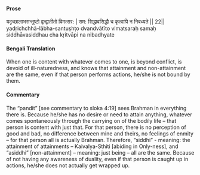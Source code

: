 #### Prose 

यदृच्छालाभसन्तुष्टो द्वन्द्वातीतो विमत्सर: |
सम: सिद्धावसिद्धौ च कृत्वापि न निबध्यते || 22||
yadṛichchhā-lābha-santuṣhṭo dvandvātīto vimatsaraḥ
samaḥ siddhāvasiddhau cha kṛitvāpi na nibadhyate

 #### Bengali Translation 

When one is content with whatever comes to one, is beyond conflict, is devoid of ill-naturedness, and knows that attainment and non-attainment are the same, even if that person performs actions, he/she is not bound by them.

 #### Commentary 

The “pandit” [see commentary to sloka 4:19] sees Brahman in everything there is. Because he/she has no desire or need to attain anything, whatever comes spontaneously through the carrying on of the bodily life – that person is content with just that. For that person, there is no perception of good and bad, no difference between mine and theirs, no feelings of enmity – for that person all is actually Brahman. Therefore, “siddhi” - meaning: the attainment of attainments – Kaivalya-Sthiti [abiding in Only-ness], and “asiddhi” [non-attainment] – meaning: just being – all are the same. Because of not having any awareness of duality, even if that person is caught up in actions, he/she does not actually get wrapped up.